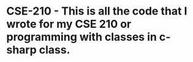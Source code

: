 # CSE-210 - This is all the code that I wrote for my CSE 210 or programming with classes in c-sharp class.
